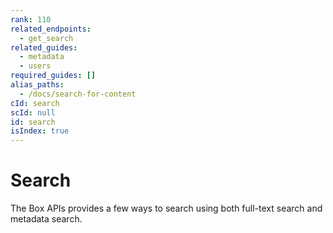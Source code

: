 ```yaml
---
rank: 110
related_endpoints:
  - get_search
related_guides:
  - metadata
  - users
required_guides: []
alias_paths:
  - /docs/search-for-content
cId: search
scId: null
id: search
isIndex: true
---
```

# Search

The Box APIs provides a few ways to search using both full-text search and metadata search.
